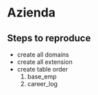 # Azienda
## Steps to reproduce
- create all domains
- create all extension
- create table order
    1. base_emp
    2. career_log
   
    
    
